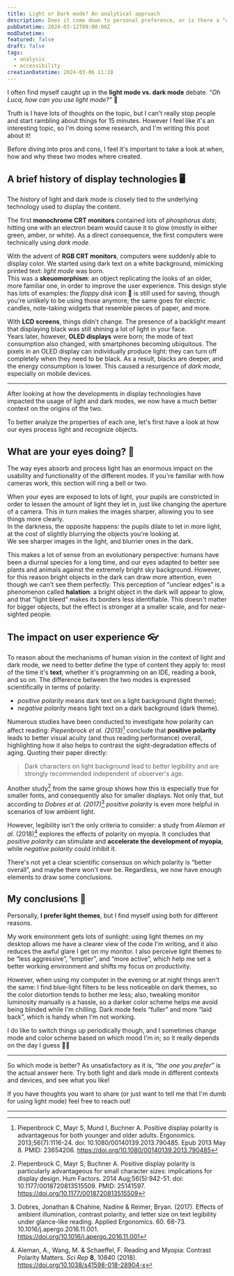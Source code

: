 ```yaml
---
title: Light or Dark mode? An analytical approach
description: Does it come down to personal preference, or is there a "correct" choice?
pubDatetime: 2024-03-12T09:00:00Z
modDatetime:
featured: false
draft: false
tags:
  - analysis
  - accessibility
creationDatetime: 2024-03-06 11:28
---
```


I often find myself caught up in the **light mode vs. dark mode** debate. _“Oh Luca, how can you use light mode?”_ 🙈

Truth is I have lots of thoughts on the topic, but I can't really stop people and start rambling about things for 15 minutes. However I feel like it's an interesting topic, so I'm doing some research, and I'm writing this post about it!

Before diving into pros and cons, I feel it's important to take a look at when, how and why these two modes where created.

## A brief history of display technologies 🖥️

The history of light and dark mode is closely tied to the underlying technology used to display the content.

The first **monochrome CRT monitors** contained lots of _phosphorus dots_; hitting one with an electron beam would cause it to glow (mostly in either green, amber, or white). As a direct consequence, the first computers were technically using _dark mode_.

With the advent of **RGB CRT monitors**, computers were suddenly able to display color. We started using dark text on a white background, mimicking printed text: _light mode_ was born.  
This was a **skeuomorphism**: an object replicating the looks of an older, more familiar one, in order to improve the user experience. This design style has lots of examples: the _floppy disk_ icon 💾 is still used for saving, though you're unlikely to be using those anymore; the same goes for electric candles, note-taking widgets that resemble pieces of paper, and more.

With **LCD screens**, things didn't change. The presence of a backlight meant that displaying black was still shining a lot of light in your face.  
Years later, however, **OLED displays** were born; the mode of text consumption also changed, with smartphones becoming ubiquitous. The pixels in an OLED display can individually produce light: they can turn off completely when they need to be black. As a result, blacks are deeper, and the energy consumption is lower. This caused a resurgence of _dark mode_, especially on mobile devices.

---

After looking at how the developments in display technologies have impacted the usage of light and dark modes, we now have a much better context on the origins of the two.

To better analyze the properties of each one, let's first have a look at how our eyes process light and recognize objects.

## What are your eyes doing? 👀

The way eyes absorb and process light has an enormous impact on the usability and functionality of the different modes. If you're familiar with how cameras work, this section will ring a bell or two.

When your eyes are exposed to lots of light, your pupils are constricted in order to lessen the amount of light they let in, just like changing the aperture of a camera. This in turn makes the images sharper, allowing you to see things more clearly.  
In the darkness, the opposite happens: the pupils dilate to let in more light, at the cost of slightly blurrying the objects you're looking at.  
We see sharper images in the light, and blurrier ones in the dark.

This makes a lot of sense from an evolutionary perspective: humans have been a diurnal species for a long time, and our eyes adapted to better see plants and animals against the extremely bright sky background. However, for this reason bright objects in the dark can draw more attention, even though we can't see them perfectly. This perception of “unclear edges” is a phenomenon called **halation**: a bright object in the dark will appear to glow, and that “light bleed” makes its borders less identifiable. This doesn't matter for bigger objects, but the effect is stronger at a smaller scale, and for near-sighted people.

## The impact on user experience 👓

To reason about the mechanisms of human vision in the context of light and dark mode, we need to better define the type of content they apply to: most of the time it's **text**, whether it's programming on an IDE, reading a book, and so on. The difference between the two modes is expressed scientifically in terms of polarity:

- _positive polarity_ means dark text on a light background (light theme);
- _negative polarity_ means light text on a dark background (dark theme).

Numerous studies have been conducted to investigate how polarity can affect reading: _Piepenbrock et al. (2013)_[^1] conclude that **positive polarity** leads to better visual acuity (and thus reading performance) overall, highlighting how it also helps to contrast the sight-degradation effects of aging. Quoting their paper directly:

> Dark characters on light background lead to better legibility and are strongly recommended independent of observer's age.

Another study[^2] from the same group shows how this is especially true for smaller fonts, and consequently also for smaller displays. Not only that, but according to _Dobres et al. (2017)_[^3] _positive polarity_ is even more helpful in scenarios of low ambient light.

However, legibility isn't the only criteria to consider: a study from _Aleman et al._ (2018)[^4] explores the effects of polarity on myopia. It concludes that _positive polarity_ can stimulate and **accelerate the development of myopia**, while _negative polarity_ could inhibit it.

There's not yet a clear scientific consensus on which polarity is “better overall”, and maybe there won't ever be. Regardless, we now have enough elements to draw some conclusions.

## My conclusions 🌻

Personally, **I prefer light themes**, but I find myself using both for different reasons.

My work environment gets lots of sunlight: using light themes on my desktop allows me have a clearer view of the code I'm writing, and it also reduces the awful glare I get on my monitor. I also perceive light themes to be “less aggressive”, “emptier”, and “more active”, which help me set a better working environment and shifts my focus on productivity.

However, when using my computer in the evening or at night things aren't the same: I find blue-light filters to be less noticeable on dark themes, so the color distortion tends to bother me less; also, tweaking monitor luminosity manually is a hassle, so a darker color scheme helps me avoid being blinded while I'm chilling. Dark mode feels “fuller” and more “laid back”, which is handy when I'm not working.

I do like to switch things up periodically though, and I sometimes change mode and color scheme based on which mood I'm in; so it really depends on the day I guess 🤷🏻

---

So which mode is better? As unsatisfactory as it is, _“the one you prefer”_ is the actual answer here. Try both light and dark mode in different contexts and devices, and see what you like!

If you have thoughts you want to share (or just want to tell me that I'm dumb for using light mode) feel free to reach out!

---

[^1]: Piepenbrock C, Mayr S, Mund I, Buchner A. Positive display polarity is advantageous for both younger and older adults. Ergonomics. 2013;56(7):1116-24. doi: 10.1080/00140139.2013.790485. Epub 2013 May 8. PMID: 23654206. https://doi.org/10.1080/00140139.2013.790485

[^2]: Piepenbrock C, Mayr S, Buchner A. Positive display polarity is particularly advantageous for small character sizes: implications for display design. Hum Factors. 2014 Aug;56(5):942-51. doi: 10.1177/0018720813515509. PMID: 25141597. https://doi.org/10.1177/0018720813515509

[^3]: Dobres, Jonathan & Chahine, Nadine & Reimer, Bryan. (2017). Effects of ambient illumination, contrast polarity, and letter size on text legibility under glance-like reading. Applied Ergonomics. 60. 68-73. 10.1016/j.apergo.2016.11.001. https://doi.org/10.1016/j.apergo.2016.11.001

[^4]: Aleman, A., Wang, M. & Schaeffel, F. Reading and Myopia: Contrast Polarity Matters. *Sci Rep* **8**, 10840 (2018). https://doi.org/10.1038/s41598-018-28904-x
